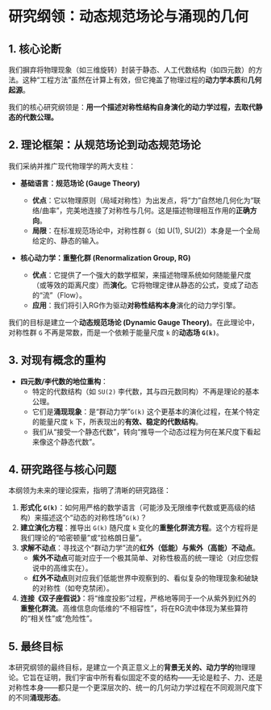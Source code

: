 # 研究纲领：动态规范场论与涌现的几何

## 1. 核心论断

我们摒弃将物理现象（如三维旋转）封装于静态、人工代数结构（如四元数）的方法。这种“工程方法”虽然在计算上有效，但它掩盖了物理过程的**动力学本质**和**几何起源**。

我们的核心研究纲领是：**用一个描述对称性结构自身演化的动力学过程，去取代静态的代数公理。**

## 2. 理论框架：从规范场论到动态规范场论

我们采纳并推广现代物理学的两大支柱：

*   **基础语言：规范场论 (Gauge Theory)**
    *   **优点**：它以物理原则（局域对称性）为出发点，将“力”自然地几何化为“联络/曲率”，完美地连接了对称性与几何。这是描述物理相互作用的**正确方向**。
    *   **局限**：在标准规范场论中，对称性群 `G`（如 U(1), SU(2)）本身是一个全局给定的、静态的输入。

*   **核心动力学：重整化群 (Renormalization Group, RG)**
    *   **优点**：它提供了一个强大的数学框架，来描述物理系统如何随能量尺度（或等效的距离尺度）而**演化**。它将物理定律从静态的公式，变成了动态的“流”（Flow）。
    *   **应用**：我们将引入RG作为驱动**对称性结构本身**演化的动力学引擎。

我们的目标是建立一个**动态规范场论 (Dynamic Gauge Theory)**。在此理论中，对称性群 `G` 不再是常数，而是一个依赖于能量尺度 `k` 的**动态场 `G(k)`**。

## 3. 对现有概念的重构

*   **四元数/李代数的地位重构**：
    *   特定的代数结构（如 `SU(2)` 李代数，其与四元数同构）不再是理论的基本公理。
    *   它们是**涌现现象**：是“群动力学”`G(k)` 这个更基本的演化过程，在某个特定的能量尺度 `k` 下，所表现出的**有效、稳定的代数结构**。
    *   我们从“接受一个静态代数”，转向“推导一个动态过程为何在某尺度下看起来像这个静态代数”。

## 4. 研究路径与核心问题

本纲领为未来的理论探索，指明了清晰的研究路径：

1.  **形式化 `G(k)`**：如何用严格的数学语言（可能涉及无限维李代数或更高级的结构）来描述这个“动态的对称性场”`G(k)`？
2.  **建立演化方程**：推导出 `G(k)` 随尺度 `k` 变化的**重整化群流方程**。这个方程将是我们理论的“哈密顿量”或“拉格朗日量”。
3.  **求解不动点**：寻找这个“群动力学”流的**红外（低能）与紫外（高能）不动点**。
    *   **紫外不动点**可能对应于一个极其简单、对称性极高的统一理论（对应您假说中的高维实在）。
    *   **红外不动点**则对应我们低能世界中观察到的、看似复杂的物理现象和破缺的对称性（如夸克禁闭）。
4.  **连接《双子座假说》**：将“维度投影”过程，严格地等同于一个从紫外到红外的**重整化群流**。高维信息向低维的“不相容性”，将在RG流中体现为某些算符的“相关性”或“危险性”。

## 5. 最终目标

本研究纲领的最终目标，是建立一个真正意义上的**背景无关的、动力学的**物理理论。它旨在证明，我们宇宙中所有看似固定不变的结构——无论是粒子、力、还是对称性本身——都只是一个更深层次的、统一的几何动力学过程在不同观测尺度下的不同**涌现形态**。
